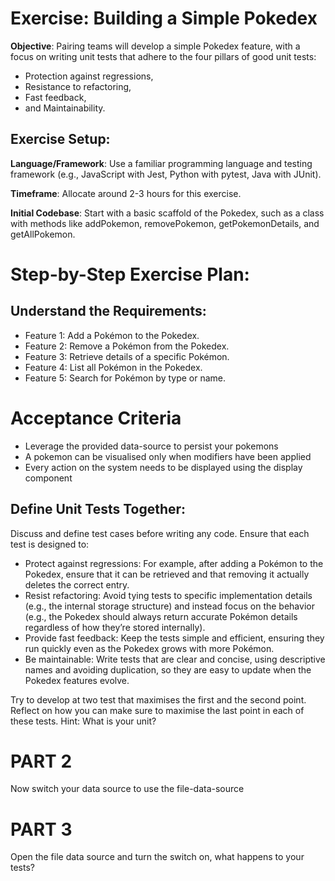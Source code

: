 # Exercise: Building a Simple Pokedex
**Objective**: Pairing teams will develop a simple Pokedex feature, with a focus on writing unit tests that adhere to the four pillars of good unit tests: 
- Protection against regressions, 
- Resistance to refactoring, 
- Fast feedback, 
- and Maintainability.

## Exercise Setup:
**Language/Framework**: Use a familiar programming language and testing framework (e.g., JavaScript with Jest, Python with pytest, Java with JUnit). 

**Timeframe**: Allocate around 2-3 hours for this exercise.

**Initial Codebase**: Start with a basic scaffold of the Pokedex, such as a class with methods like addPokemon, removePokemon, getPokemonDetails, and getAllPokemon.

# Step-by-Step Exercise Plan:
## Understand the Requirements:

- Feature 1: Add a Pokémon to the Pokedex.
- Feature 2: Remove a Pokémon from the Pokedex.
- Feature 3: Retrieve details of a specific Pokémon.
- Feature 4: List all Pokémon in the Pokedex.
- Feature 5: Search for Pokémon by type or name.

# Acceptance Criteria
- Leverage the provided data-source to persist your pokemons
- A pokemon can be visualised only when modifiers have been applied
- Every action on the system needs to be displayed using the display component 

## Define Unit Tests Together:
Discuss and define test cases before writing any code. Ensure that each test is designed to:
- Protect against regressions: For example, after adding a Pokémon to the Pokedex, ensure that it can be retrieved and that removing it actually deletes the correct entry.
- Resist refactoring: Avoid tying tests to specific implementation details (e.g., the internal storage structure) and instead focus on the behavior (e.g., the Pokedex should always return accurate Pokémon details regardless of how they’re stored internally).
- Provide fast feedback: Keep the tests simple and efficient, ensuring they run quickly even as the Pokedex grows with more Pokémon.
- Be maintainable: Write tests that are clear and concise, using descriptive names and avoiding duplication, so they are easy to update when the Pokedex features evolve.

Try to develop at two test that maximises the first and the second point. Reflect on how you can make sure to maximise the last point in each of these tests. 
Hint: What is your unit?






















# PART 2
Now switch your data source to use the file-data-source
# PART 3 
Open the file data source and turn the switch on, what happens to your tests? 












